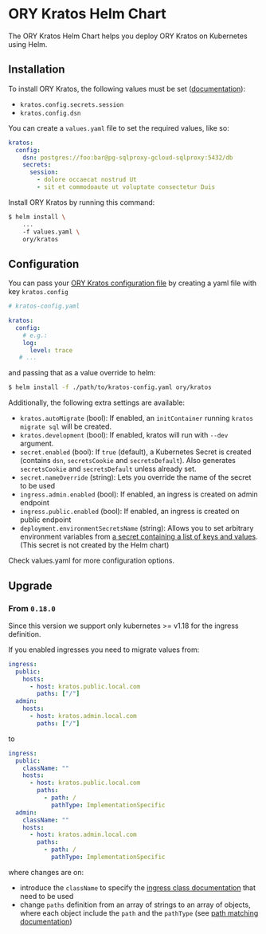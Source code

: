 # ORY Kratos Helm Chart

The ORY Kratos Helm Chart helps you deploy ORY Kratos on Kubernetes using Helm.

## Installation

To install ORY Kratos, the following values must be set
([documentation](https://www.ory.sh/kratos/docs/reference/configuration)):

- `kratos.config.secrets.session`
- `kratos.config.dsn`

You can create a `values.yaml` file to set the required values, like so:

```yaml
kratos:
  config:
    dsn: postgres://foo:bar@pg-sqlproxy-gcloud-sqlproxy:5432/db
    secrets:
      session:
        - dolore occaecat nostrud Ut
        - sit et commodoaute ut voluptate consectetur Duis
```

Install ORY Kratos by running this command:

```bash
$ helm install \
    ...
    -f values.yaml \
    ory/kratos
```

## Configuration

You can pass your [ORY Kratos configuration file](https://www.ory.sh/kratos/docs/reference/configuration)
by creating a yaml file with key `kratos.config`

```yaml
# kratos-config.yaml

kratos:
  config:
    # e.g.:
    log:
      level: trace
   # ...
```

and passing that as a value override to helm:

```bash
$ helm install -f ./path/to/kratos-config.yaml ory/kratos
```

Additionally, the following extra settings are available:

- `kratos.autoMigrate` (bool): If enabled, an `initContainer` running `kratos migrate sql` will be created.
- `kratos.development` (bool): If enabled, kratos will run with `--dev` argument.
- `secret.enabled` (bool): If `true` (default), a Kubernetes Secret is created (contains `dsn`, `secretsCookie` and `secretsDefault`). Also generates `secretsCookie` and `secretsDefault` unless already set.
- `secret.nameOverride` (string): Lets you override the name of the secret to be used
- `ingress.admin.enabled` (bool): If enabled, an ingress is created on admin endpoint
- `ingress.public.enabled` (bool): If enabled, an ingress is created on public endpoint
- `deployment.environmentSecretsName` (string): Allows you to set arbitrary environment variables from [a secret containing a list of keys and values](https://kubernetes.io/docs/tasks/inject-data-application/distribute-credentials-secure/#configure-all-key-value-pairs-in-a-secret-as-container-environment-variables). (This secret is not created by the Helm chart)

Check values.yaml for more configuration options.

## Upgrade

### From `0.18.0`

Since this version we support only kubernetes >= v1.18 for the ingress definition.

If you enabled ingresses you need to migrate values from:
```yaml
ingress:
  public:
    hosts:
      - host: kratos.public.local.com
        paths: ["/"]
  admin:
    hosts:
      - host: kratos.admin.local.com
        paths: ["/"]
```

to

```yaml
ingress:
  public:
    className: ""
    hosts:
      - host: kratos.public.local.com
        paths:
          - path: /
            pathType: ImplementationSpecific
  admin:
    className: ""
    hosts:
      - host: kratos.admin.local.com
        paths:
          - path: /
            pathType: ImplementationSpecific
```

where changes are on:
- introduce the `className` to specify the [ingress class documentation](https://kubernetes.io/blog/2020/04/02/improvements-to-the-ingress-api-in-kubernetes-1.18/#extended-configuration-with-ingress-classes) that need to be used
- change `paths` definition from an array of strings to an array of objects, where each object include the `path` and the `pathType` (see [path matching documentation](https://kubernetes.io/blog/2020/04/02/improvements-to-the-ingress-api-in-kubernetes-1.18/#better-path-matching-with-path-types))

